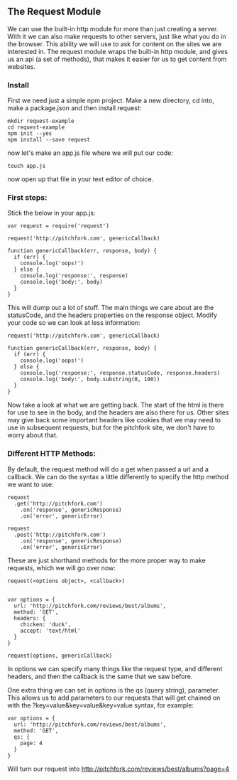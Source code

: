 ## The Request Module

We can use the built-in http module for more than just creating a server. With
it we can also make requests to other servers, just like what you do in the
browser. This ability we will use to ask for content on the sites we are
interested in. The request module wraps the built-in http module, and gives us
an api (a set of methods), that makes it easier for us to get content from
websites.

### Install

First we need just a simple npm project. Make a new directory, cd into, make a
package.json and then install request:

```
mkdir request-example
cd request-example
npm init --yes
npm install --save request
```

now let's make an app.js file where we will put our code:

```
touch app.js
```

now open up that file in your text editor of choice.

### First steps:

Stick the below in your app.js:

```
var request = require('request')

request('http://pitchfork.com', genericCallback)

function genericCallback(err, response, body) {
  if (err) {
    console.log('oops!')
  } else {
    console.log('response:', response)
    console.log('body:', body)
  }
}
```

This will dump out a lot of stuff. The main things we care about are the
statusCode, and the headers properties on the response object. Modify your code
so we can look at less information:

```
request('http://pitchfork.com', genericCallback)

function genericCallback(err, response, body) {
  if (err) {
    console.log('oops!')
  } else {
    console.log('response:', response.statusCode, response.headers)
    console.log('body:', body.substring(0, 100))
  }
}
```

Now take a look at what we are getting back. The start of the html is there for
use to see in the body, and the headers are also there for us. Other sites may
give back some important headers like cookies that we may need to use in
subsequent requests, but for the pitchfork site, we don't have to worry about
that.

### Different HTTP Methods:

By default, the request method will do a get when passed a url and a callback.
We can do the syntax a little differently to specify the http method we want to
use:

```
request
  .get('http://pitchfork.com')
    .on('response', genericResponse)
    .on('error', genericError)

request
  .post('http://pitchfork.com')
    .on('response', genericResponse)
    .on('error', genericError)
```

These are just shorthand methods for the more proper way to make requests, which
we will go over now:

```
request(<options object>, <callback>)


var options = {
  url: 'http://pitchfork.com/reviews/best/albums',
  method: 'GET',
  headers: {
    chicken: 'duck',
    accept: 'text/html'
  }
}

request(options, genericCallback)

```

In options we can specify many things like the request type, and different
headers, and then the callback is the same that we saw before.

One extra thing we can set in options is the qs (query string), parameter. This
allows us to add parameters to our requests that will get chained on with the
?key=value&key=value&key=value syntax, for example:

```
var options = {
  url: 'http://pitchfork.com/reviews/best/albums',
  method: 'GET',
  qs: {
    page: 4
  }
}

```

Will turn our request into http://pitchfork.com/reviews/best/albums?page=4


